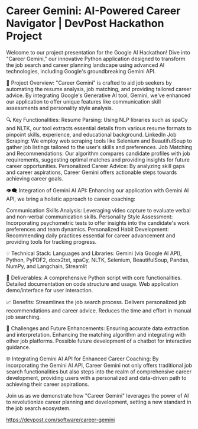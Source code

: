 # Career Gemini: AI-Powered Career Navigator | DevPost Hackathon Project

Welcome to our project presentation for the Google AI Hackathon! Dive into "Career Gemini," our innovative Python application designed to transform the job search and career planning landscape using advanced AI technologies, including Google's groundbreaking Gemini API.

🚀 Project Overview: "Career Gemini" is crafted to aid job seekers by automating the resume analysis, job matching, and providing tailored career advice. By integrating Google's Generative AI tool, Gemini, we've enhanced our application to offer unique features like communication skill assessments and personality style analysis.

🔍 Key Functionalities: Resume Parsing: Using NLP libraries such as spaCy and NLTK, our tool extracts essential details from various resume formats to pinpoint skills, experience, and educational background. LinkedIn Job Scraping: We employ web scraping tools like Selenium and BeautifulSoup to gather job listings tailored to the user’s skills and preferences. Job Matching and Recommendations: Our algorithm compares candidate profiles with job requirements, suggesting optimal matches and providing insights for future career opportunities. Personalized Career Advice: By analyzing skill gaps and career aspirations, Career Gemini offers actionable steps towards achieving career goals.

👁‍🗨 Integration of Gemini AI API: Enhancing our application with Gemini AI API, we bring a holistic approach to career coaching:

Communication Skills Analysis: Leveraging video capture to evaluate verbal and non-verbal communication skills. Personality Style Assessment: Incorporating psychometric tests to offer insights into the candidate's work preferences and team dynamics. Personalized Habit Development: Recommending daily practices essential for career advancement and providing tools for tracking progress.

💡 Technical Stack: Languages and Libraries: Gemini (via Google AI API), Python, PyPDF2, docx2txt, spaCy, NLTK, Selenium, BeautifulSoup, Pandas, NumPy, and Langchain, Streamlit

📘 Deliverables: A comprehensive Python script with core functionalities. Detailed documentation on code structure and usage. Web application demo/interface for user interaction.

📈 Benefits: Streamlines the job search process. Delivers personalized job recommendations and career advice. Reduces the time and effort in manual job searching.

🔧 Challenges and Future Enhancements: Ensuring accurate data extraction and interpretation. Enhancing the matching algorithm and integrating with other job platforms. Possible future development of a chatbot for interactive guidance.

🌐 Integrating Gemini AI API for Enhanced Career Coaching: By incorporating the Gemini AI API, Career Gemini not only offers traditional job search functionalities but also steps into the realm of comprehensive career development, providing users with a personalized and data-driven path to achieving their career aspirations.

Join us as we demonstrate how "Career Gemini" leverages the power of AI to revolutionize career planning and development, setting a new standard in the job search ecosystem.

https://devpost.com/software/career-gemini
